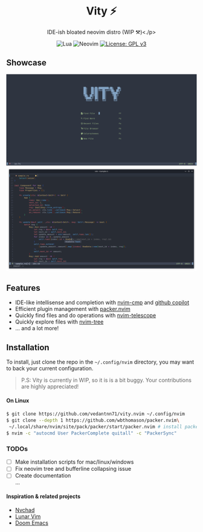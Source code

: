 <h1 align="center">Vity ⚡</h1>
<p align="center">IDE-ish bloated neovim distro (WIP ⚒️)<./p>

<div align="center">
  
![Lua](https://img.shields.io/badge/Lua-blue.svg?&style=for-the-badge&logo=lua&logoColor=white)
![Neovim](https://img.shields.io/badge/NeoVim-%2357A143.svg?&style=for-the-badge&logo=neovim&logoColor=white)
[![License: GPL v3](https://img.shields.io/badge/License-GPLv3-blue.svg?&style=for-the-badge)](https://www.gnu.org/licenses/gpl-3.0)

</div>

## Showcase
![Vity start screen](./screenshots/startup.png)
![Coding in vity](./screenshots/completion.png)

## Features
- IDE-like intellisense and completion with [nvim-cmp](https://github.com/hrsh7th/nvim-cmp) and [github copilot](https://github.com/github/copilot.vim)
- Efficient plugin management with [packer.nvim](https://github.com/wbthomason/packer.nvim)
- Quickly find files and do operations with [nvim-telescope](https://github.com/nvim-telescope/telescope.nvim)
- Quickly explore files with [nvim-tree](https://github.com/kyazdani42/nvim-tree.lua)
- ... and a lot more!

## Installation
To install, just clone the repo in the `~/.config/nvim` directory, you may want to back your current configuration.
> P.S: Vity is currently in WIP, so it is is a bit buggy. Your contributions are highly appreciated!

#### On Linux
```bash
$ git clone https://github.com/vedantnn71/vity.nvim ~/.config/nvim
$ git clone --depth 1 https://github.com/wbthomason/packer.nvim\
 ~/.local/share/nvim/site/pack/packer/start/packer.nvim # install packer first
$ nvim -c "autocmd User PackerComplete quitall" -c "PackerSync" 
```

### TODOs
- [ ] Make installation scripts for mac/linux/windows
- [ ] Fix neovim tree and bufferline collapsing issue
- [ ] Create documentation
<br> ...

#### Inspiration & related projects
- [Nvchad](https://github.com/NvChad/NvChad)
- [Lunar Vim](https://github.com/LunarVim/LunarVim)
- [Doom Emacs](https://github.com/hlissner/doom-emacs)
